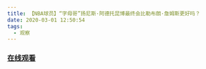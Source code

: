 ```yaml
---
title: 【NBA球员】“字母哥”扬尼斯·阿德托昆博最终会比勒布朗·詹姆斯更好吗？
date: 2020-03-01 12:50:54
tags:
  - 观察
---
```


### <a href="https://www.weibo.com/tv/v/IwCI6wRfX?fid=1034:4477752057987104" target="_blank">在线观看</a>

